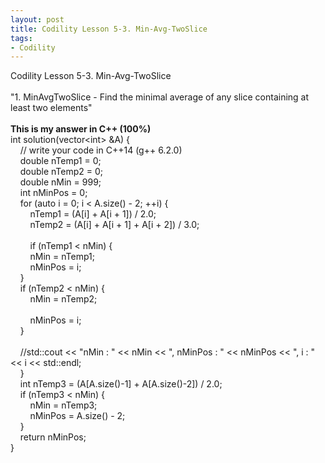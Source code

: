```yaml
---
layout: post
title: Codility Lesson 5-3. Min-Avg-TwoSlice 
tags:
- Codility
---
```

 Codility Lesson 5-3. Min-Avg-TwoSlice 
<br/><br/>
"1. MinAvgTwoSlice - Find the minimal average of any slice containing at least two elements"
<br/><br/> 
**This is my answer in C++ (100%)**
<br/>int solution(vector&lt;int&gt; &A) {
<br/>&nbsp; &nbsp;    // write your code in C++14 (g++ 6.2.0)
<br/>&nbsp; &nbsp;    double nTemp1 = 0;
<br/>&nbsp; &nbsp;    double nTemp2 = 0;
<br/>&nbsp; &nbsp;    double nMin = 999;
<br/>&nbsp; &nbsp;    int nMinPos = 0;
<br/>&nbsp; &nbsp;    for (auto i = 0; i < A.size() - 2; ++i) {
<br/>&nbsp; &nbsp; &nbsp; &nbsp;         nTemp1 = (A[i] + A[i + 1]) / 2.0;
<br/>&nbsp; &nbsp; &nbsp; &nbsp;         nTemp2 = (A[i] + A[i + 1] + A[i + 2]) / 3.0;        
<br/>&nbsp; &nbsp; &nbsp; &nbsp;         if (nTemp1 < nMin) {
<br/>&nbsp; &nbsp; &nbsp; &nbsp;             nMin = nTemp1;
<br/>&nbsp; &nbsp; &nbsp; &nbsp;             nMinPos = i;
<br/>&nbsp; &nbsp;         }
<br/>&nbsp; &nbsp;         if (nTemp2 < nMin)   {
<br/>&nbsp; &nbsp; &nbsp; &nbsp;             nMin = nTemp2;            
<br/>&nbsp; &nbsp; &nbsp; &nbsp;             nMinPos = i;
<br/>&nbsp; &nbsp;         }        
<br/>&nbsp; &nbsp;         //std::cout << "nMin : " << nMin << ", nMinPos : " << nMinPos << ", i : " << i << std::endl;
<br/>&nbsp; &nbsp;     }
<br/>&nbsp; &nbsp;     int nTemp3 = (A[A.size()-1] + A[A.size()-2]) / 2.0;
<br/>&nbsp; &nbsp;     if (nTemp3 < nMin)  {
<br/>&nbsp; &nbsp; &nbsp; &nbsp;         nMin = nTemp3;
<br/>&nbsp; &nbsp; &nbsp; &nbsp;         nMinPos = A.size() - 2;
<br/>&nbsp; &nbsp;     }
<br/>&nbsp; &nbsp;     return nMinPos;
<br/>}